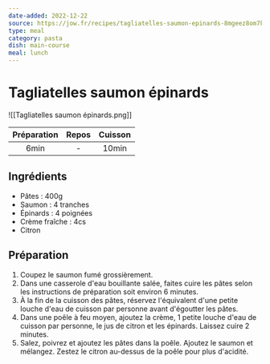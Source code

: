 ```yaml
---
date-added: 2022-12-22
source: https://jow.fr/recipes/tagliatelles-saumon-epinards-8mgeez8om7kh9dob02ba
type: meal
category: pasta
dish: main-course
meal: lunch
---
```


# Tagliatelles saumon épinards

![[Tagliatelles saumon épinards.png]]

| Préparation | Repos | Cuisson |
|:-----------:|:-----:|:-------:|
|    6min     |   -   |  10min  |

## Ingrédients

- Pâtes : 400g
- Saumon : 4 tranches
- Épinards : 4 poignées
- Crème fraîche : 4cs
- Citron

## Préparation

1. Coupez le saumon fumé grossièrement.
2. Dans une casserole d'eau bouillante salée, faites cuire les pâtes selon les instructions de préparation soit environ 6 minutes.
3. À la fin de la cuisson des pâtes, réservez l'équivalent d'une petite louche d'eau de cuisson par personne avant d'égoutter les pâtes.
4. Dans une poêle à feu moyen, ajoutez la crème, 1 petite louche d'eau de cuisson par personne, le jus de citron et les épinards. Laissez cuire 2 minutes.
5. Salez, poivrez et ajoutez les pâtes dans la poêle. Ajoutez le saumon et mélangez. Zestez le citron au-dessus de la poêle pour plus d'acidité.
